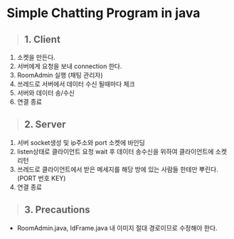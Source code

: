 #  Simple Chatting Program in java

> ## 1. Client
 1) 소켓을 만든다.
 2) 서버에게 요청을 보내 connection 한다.
 3) RoomAdmin 실행 (채팅 관리자)
 4) 쓰레드로 서버에서 데이터 수신 될때마다 체크
 5) 서버와 데이터 송/수신
 6) 연결 종료
 
> ## 2. Server
 1) 서버 socket생성 및 ip주소와 port 소켓에 바인딩
 2) listen상태로 클라이언트 요청 wait 후 데이터 송수신을 위하여 클라이언트에 소켓 리턴
 3) 쓰레드로 클라이언트에서 받은 메세지를 해당 방에 있는 사람들 한테만 뿌린다. (PORT 번호 KEY)
 4) 연결 종료
 
> ## 3. Precautions
 - RoomAdmin.java, IdFrame.java 내 이미지 절대 경로이므로 수정해야 한다.
